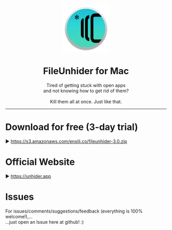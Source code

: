 <p align=center>
  <img height="150px" src="https://github.com/enSili-co/fileunhider/raw/main/images/logo.png"/>
</p>
<h1 align=center>FileUnhider for Mac</h1>
<p align=center>
  Tired of getting stuck with open apps<br>and not knowing how to get rid of them?<br><br>Kill them all at once. Just like that.
</p>


---

# Download for free (3-day trial)

▶︎ https://s3.amazonaws.com/ensili.co/fileunhider-3.0.zip

# Official Website

▶︎ https://unhider.app

# Issues

For issues/comments/suggestions/feedback (everything is 100% welcome!),...    
...just open an Issue here at github! :)
